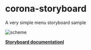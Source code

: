 corona-storyboard
=================
A very simple menu storyboard sample

![scheme](http://alpha.hstor.org/storage2/27f/a28/500/27fa2850035065d86a07561866dfb2c6.jpg)
             

**[Storyboard documentationl](http://docs.coronalabs.com/api/library/storyboard/)**
